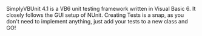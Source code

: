 SimplyVBUnit 4.1 is a VB6 unit testing framework written in Visual Basic 6. It closely follows the GUI setup of NUnit. Creating Tests is a snap, as you don't need to implement anything, just add your tests to a new class and GO!

